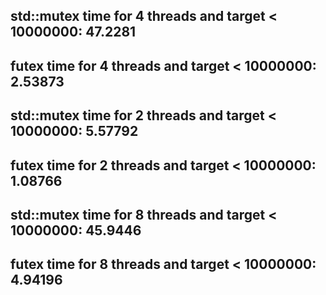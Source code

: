 std::mutex time for 4 threads and target < 10000000: 47.2281
-------------------------------
futex 	   time for 4 threads and target < 10000000: 2.53873
-------------------------------
std::mutex time for 2 threads and target < 10000000: 5.57792
-------------------------------
futex 	   time for 2 threads and target < 10000000: 1.08766
-------------------------------
std::mutex time for 8 threads and target < 10000000: 45.9446
-------------------------------
futex 	   time for 8 threads and target < 10000000: 4.94196
-------------------------------
